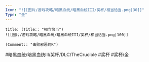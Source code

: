 ```yaml
---
Icon: "![[图片/游戏攻略/暗黑血统/暗黑血统III/奖杯/相当恰当.png|30]]"
Type: "金"
---
```

```ad-common-gold-trophy
title: (Title:: "相当恰当")
![[图片/游戏攻略/暗黑血统/暗黑血统III/奖杯/相当恰当.png|100]]

(Comment:: "击败邪恶的K")
```

#暗黑血统/暗黑血统III/奖杯/DLC/TheCrucible #奖杯 #奖杯/金
